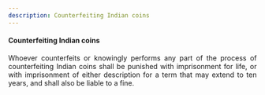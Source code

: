 ```yaml
---
description: Counterfeiting Indian coins
---
```


#### Counterfeiting Indian coins
<div style="text-align: justify">

Whoever counterfeits or knowingly performs any part of the process of counterfeiting Indian coins shall be punished with imprisonment for life, or with imprisonment of either description for a term that may extend to ten years, and shall also be liable to a fine.

</div>

